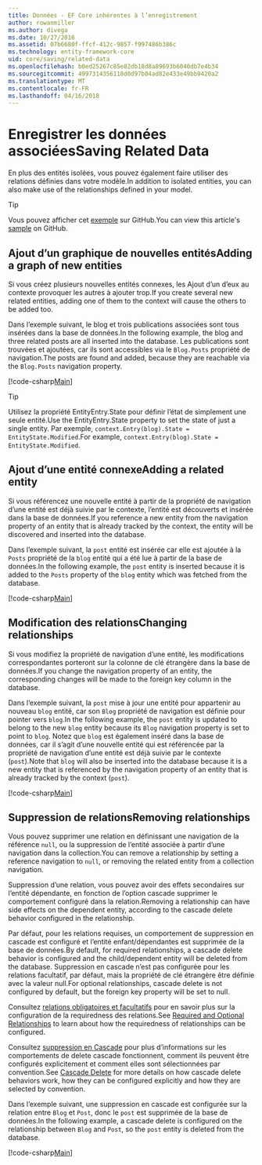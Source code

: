 ```yaml
---
title: Données - EF Core inhérentes à l’enregistrement
author: rowanmiller
ms.author: divega
ms.date: 10/27/2016
ms.assetid: 07b6680f-ffcf-412c-9857-f997486b386c
ms.technology: entity-framework-core
uid: core/saving/related-data
ms.openlocfilehash: b0ed25267c85e82db18d8a89693b6040db7e4b34
ms.sourcegitcommit: 4997314356118d0d97b04ad82e433e49bb9420a2
ms.translationtype: MT
ms.contentlocale: fr-FR
ms.lasthandoff: 04/16/2018
---
```

# <a name="saving-related-data"></a><span data-ttu-id="7149c-102">Enregistrer les données associées</span><span class="sxs-lookup"><span data-stu-id="7149c-102">Saving Related Data</span></span>

<span data-ttu-id="7149c-103">En plus des entités isolées, vous pouvez également faire utiliser des relations définies dans votre modèle.</span><span class="sxs-lookup"><span data-stu-id="7149c-103">In addition to isolated entities, you can also make use of the relationships defined in your model.</span></span>

> [!TIP]  
> <span data-ttu-id="7149c-104">Vous pouvez afficher cet [exemple](https://github.com/aspnet/EntityFramework.Docs/tree/master/samples/core/Saving/Saving/RelatedData/) sur GitHub.</span><span class="sxs-lookup"><span data-stu-id="7149c-104">You can view this article's [sample](https://github.com/aspnet/EntityFramework.Docs/tree/master/samples/core/Saving/Saving/RelatedData/) on GitHub.</span></span>

## <a name="adding-a-graph-of-new-entities"></a><span data-ttu-id="7149c-105">Ajout d’un graphique de nouvelles entités</span><span class="sxs-lookup"><span data-stu-id="7149c-105">Adding a graph of new entities</span></span>

<span data-ttu-id="7149c-106">Si vous créez plusieurs nouvelles entités connexes, les Ajout d’un d’eux au contexte provoquer les autres à ajouter trop.</span><span class="sxs-lookup"><span data-stu-id="7149c-106">If you create several new related entities, adding one of them to the context will cause the others to be added too.</span></span>

<span data-ttu-id="7149c-107">Dans l’exemple suivant, le blog et trois publications associées sont tous insérées dans la base de données.</span><span class="sxs-lookup"><span data-stu-id="7149c-107">In the following example, the blog and three related posts are all inserted into the database.</span></span> <span data-ttu-id="7149c-108">Les publications sont trouvées et ajoutées, car ils sont accessibles via le `Blog.Posts` propriété de navigation.</span><span class="sxs-lookup"><span data-stu-id="7149c-108">The posts are found and added, because they are reachable via the `Blog.Posts` navigation property.</span></span>

[!code-csharp[Main](../../../samples/core/Saving/Saving/RelatedData/Sample.cs#AddingGraphOfEntities)]

> [!TIP]  
> <span data-ttu-id="7149c-109">Utilisez la propriété EntityEntry.State pour définir l’état de simplement une seule entité.</span><span class="sxs-lookup"><span data-stu-id="7149c-109">Use the EntityEntry.State property to set the state of just a single entity.</span></span> <span data-ttu-id="7149c-110">Par exemple, `context.Entry(blog).State = EntityState.Modified`.</span><span class="sxs-lookup"><span data-stu-id="7149c-110">For example, `context.Entry(blog).State = EntityState.Modified`.</span></span>

## <a name="adding-a-related-entity"></a><span data-ttu-id="7149c-111">Ajout d’une entité connexe</span><span class="sxs-lookup"><span data-stu-id="7149c-111">Adding a related entity</span></span>

<span data-ttu-id="7149c-112">Si vous référencez une nouvelle entité à partir de la propriété de navigation d’une entité est déjà suivie par le contexte, l’entité est découverts et insérée dans la base de données.</span><span class="sxs-lookup"><span data-stu-id="7149c-112">If you reference a new entity from the navigation property of an entity that is already tracked by the context, the entity will be discovered and inserted into the database.</span></span>

<span data-ttu-id="7149c-113">Dans l’exemple suivant, la `post` entité est insérée car elle est ajoutée à la `Posts` propriété de la `blog` entité qui a été lue à partir de la base de données.</span><span class="sxs-lookup"><span data-stu-id="7149c-113">In the following example, the `post` entity is inserted because it is added to the `Posts` property of the `blog` entity which was fetched from the database.</span></span>

[!code-csharp[Main](../../../samples/core/Saving/Saving/RelatedData/Sample.cs#AddingRelatedEntity)]

## <a name="changing-relationships"></a><span data-ttu-id="7149c-114">Modification des relations</span><span class="sxs-lookup"><span data-stu-id="7149c-114">Changing relationships</span></span>

<span data-ttu-id="7149c-115">Si vous modifiez la propriété de navigation d’une entité, les modifications correspondantes porteront sur la colonne de clé étrangère dans la base de données.</span><span class="sxs-lookup"><span data-stu-id="7149c-115">If you change the navigation property of an entity, the corresponding changes will be made to the foreign key column in the database.</span></span>

<span data-ttu-id="7149c-116">Dans l’exemple suivant, la `post` mise à jour une entité pour appartenir au nouveau `blog` entité, car son `Blog` propriété de navigation est définie pour pointer vers `blog`.</span><span class="sxs-lookup"><span data-stu-id="7149c-116">In the following example, the `post` entity is updated to belong to the new `blog` entity because its `Blog` navigation property is set to point to `blog`.</span></span> <span data-ttu-id="7149c-117">Notez que `blog` est également inséré dans la base de données, car il s’agit d’une nouvelle entité qui est référencée par la propriété de navigation d’une entité est déjà suivie par le contexte (`post`).</span><span class="sxs-lookup"><span data-stu-id="7149c-117">Note that `blog` will also be inserted into the database because it is a new entity that is referenced by the navigation property of an entity that is already tracked by the context (`post`).</span></span>

[!code-csharp[Main](../../../samples/core/Saving/Saving/RelatedData/Sample.cs#ChangingRelationships)]

## <a name="removing-relationships"></a><span data-ttu-id="7149c-118">Suppression de relations</span><span class="sxs-lookup"><span data-stu-id="7149c-118">Removing relationships</span></span>

<span data-ttu-id="7149c-119">Vous pouvez supprimer une relation en définissant une navigation de la référence `null`, ou la suppression de l’entité associée à partir d’une navigation dans la collection.</span><span class="sxs-lookup"><span data-stu-id="7149c-119">You can remove a relationship by setting a reference navigation to `null`, or removing the related entity from a collection navigation.</span></span>

<span data-ttu-id="7149c-120">Suppression d’une relation, vous pouvez avoir des effets secondaires sur l’entité dépendante, en fonction de l’option cascade supprimer le comportement configuré dans la relation.</span><span class="sxs-lookup"><span data-stu-id="7149c-120">Removing a relationship can have side effects on the dependent entity, according to the cascade delete behavior configured in the relationship.</span></span>

<span data-ttu-id="7149c-121">Par défaut, pour les relations requises, un comportement de suppression en cascade est configuré et l’entité enfant/dépendantes est supprimée de la base de données.</span><span class="sxs-lookup"><span data-stu-id="7149c-121">By default, for required relationships, a cascade delete behavior is configured and the child/dependent entity will be deleted from the database.</span></span> <span data-ttu-id="7149c-122">Suppression en cascade n’est pas configurée pour les relations facultatif, par défaut, mais la propriété de clé étrangère être définie avec la valeur null.</span><span class="sxs-lookup"><span data-stu-id="7149c-122">For optional relationships, cascade delete is not configured by default, but the foreign key property will be set to null.</span></span>

<span data-ttu-id="7149c-123">Consultez [relations obligatoires et facultatifs](../modeling/relationships.md#required-and-optional-relationships) pour en savoir plus sur la configuration de la requiredness des relations.</span><span class="sxs-lookup"><span data-stu-id="7149c-123">See [Required and Optional Relationships](../modeling/relationships.md#required-and-optional-relationships) to learn about how the requiredness of relationships can be configured.</span></span>

<span data-ttu-id="7149c-124">Consultez [suppression en Cascade](cascade-delete.md) pour plus d’informations sur les comportements de delete cascade fonctionnent, comment ils peuvent être configurés explicitement et comment elles sont sélectionnées par convention.</span><span class="sxs-lookup"><span data-stu-id="7149c-124">See [Cascade Delete](cascade-delete.md) for more details on how cascade delete behaviors work, how they can be configured explicitly and  how they are selected by convention.</span></span>

<span data-ttu-id="7149c-125">Dans l’exemple suivant, une suppression en cascade est configurée sur la relation entre `Blog` et `Post`, donc le `post` est supprimée de la base de données.</span><span class="sxs-lookup"><span data-stu-id="7149c-125">In the following example, a cascade delete is configured on the relationship between `Blog` and `Post`, so the `post` entity is deleted from the database.</span></span>

[!code-csharp[Main](../../../samples/core/Saving/Saving/RelatedData/Sample.cs#RemovingRelationships)]

